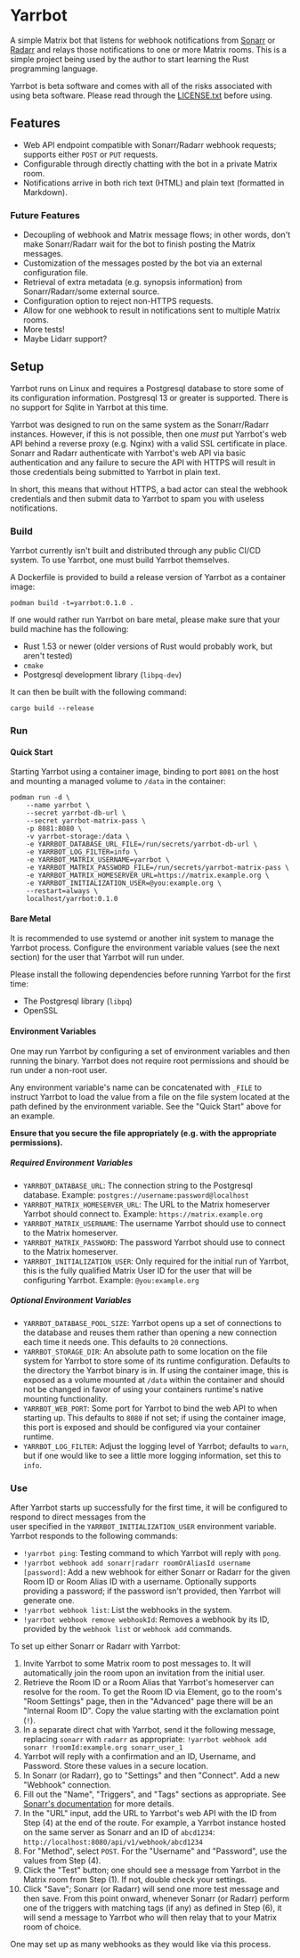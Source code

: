 # Yarrbot

A simple Matrix bot that listens for webhook notifications from [Sonarr](https://github.com/Sonarr/Sonarr) or [Radarr](https://github.com/Radarr/Radarr) 
and relays those notifications to one or more Matrix rooms. This is a simple project being used by the author to start 
learning the Rust programming language.

Yarrbot is beta software and comes with all of the risks associated with using beta software. Please read through the
[LICENSE.txt](LICENSE.txt) before using.

## Features

* Web API endpoint compatible with Sonarr/Radarr webhook requests; supports either `POST` or `PUT` requests.
* Configurable through directly chatting with the bot in a private Matrix room.
* Notifications arrive in both rich text (HTML) and plain text (formatted in Markdown).

### Future Features

* Decoupling of webhook and Matrix message flows; in other words, don't make Sonarr/Radarr wait for the bot to finish
  posting the Matrix messages.
* Customization of the messages posted by the bot via an external configuration file.
* Retrieval of extra metadata (e.g. synopsis information) from Sonarr/Radarr/some external source.
* Configuration option to reject non-HTTPS requests.
* Allow for one webhook to result in notifications sent to multiple Matrix rooms.
* More tests!
* Maybe Lidarr support?

## Setup

Yarrbot runs on Linux and requires a Postgresql database to store some of its configuration information. Postgresql 13
or greater is supported. There is no support for Sqlite in Yarrbot at this time.

Yarrbot was designed to run on the same system as the Sonarr/Radarr instances. However, if this is not possible, then 
one _must_ put Yarrbot's web API behind a reverse proxy (e.g. Nginx) with a valid SSL certificate in place. Sonarr and 
Radarr authenticate with Yarrbot's web API via basic authentication and any failure to secure the API with HTTPS will 
result in those credentials being submitted to Yarrbot in plain text. 

In short, this means that without HTTPS, a bad actor can steal the webhook credentials and then submit data to Yarrbot 
to spam you with useless notifications. 

### Build

Yarrbot currently isn't built and distributed through any public CI/CD system. To use Yarrbot, one must build Yarrbot 
themselves.

A Dockerfile is provided to build a release version of Yarrbot as a container image:

```
podman build -t=yarrbot:0.1.0 .
```

If one would rather run Yarrbot on bare metal, please make sure that your build machine has the following:

* Rust 1.53 or newer (older versions of Rust would probably work, but aren't tested)
* `cmake` 
* Postgresql development library (`libpq-dev`)

It can then be built with the following command:

```
cargo build --release
```

### Run

#### Quick Start

Starting Yarrbot using a container image, binding to port `8081` on the host and mounting a managed volume to `/data`
in the container:

```
podman run -d \
    --name yarrbot \
    --secret yarrbot-db-url \
    --secret yarrbot-matrix-pass \
    -p 8081:8080 \
    -v yarrbot-storage:/data \
    -e YARRBOT_DATABASE_URL_FILE=/run/secrets/yarrbot-db-url \
    -e YARRBOT_LOG_FILTER=info \
    -e YARRBOT_MATRIX_USERNAME=yarrbot \
    -e YARRBOT_MATRIX_PASSWORD_FILE=/run/secrets/yarrbot-matrix-pass \
    -e YARRBOT_MATRIX_HOMESERVER_URL=https://matrix.example.org \
    -e YARRBOT_INITIALIZATION_USER=@you:example.org \
    --restart=always \
    localhost/yarrbot:0.1.0
```

#### Bare Metal

It is recommended to use systemd or another init system to manage the Yarrbot process. Configure the environment 
variable values (see the next section) for the user that Yarrbot will run under.

Please install the following dependencies before running Yarrbot for the first time:

* The Postgresql library (`libpq`)
* OpenSSL

#### Environment Variables

One may run Yarrbot by configuring a set of environment variables and then running the binary. Yarrbot does not require 
root permissions and should be run under a non-root user.

Any environment variable's name can be concatenated with `_FILE` to instruct Yarrbot to load the value from a file on 
the file system located at the path defined by the environment variable. See the "Quick Start" above for an example.

**Ensure that you secure the file appropriately (e.g. with the appropriate permissions).**

##### Required Environment Variables

* `YARRBOT_DATABASE_URL`: The connection string to the Postgresql database. Example: `postgres://username:password@localhost`
* `YARRBOT_MATRIX_HOMESERVER_URL`: The URL to the Matrix homeserver Yarrbot should connect to. Example: `https://matrix.example.org`
* `YARRBOT_MATRIX_USERNAME`: The username Yarrbot should use to connect to the Matrix homeserver.
* `YARRBOT_MATRIX_PASSWORD`: The password Yarrbot should use to connect to the Matrix homeserver.
* `YARRBOT_INITIALIZATION_USER`: Only required for the initial run of Yarrbot, this is the fully qualified Matrix User 
   ID for the user that will be configuring Yarrbot. Example: `@you:example.org`

##### Optional Environment Variables

* `YARRBOT_DATABASE_POOL_SIZE`: Yarrbot opens up a set of connections to the database and reuses them rather than 
   opening a new connection each time it needs one. This defaults to `20` connections.
* `YARRBOT_STORAGE_DIR`: An absolute path to some location on the file system for Yarrbot to store some of its runtime 
   configuration. Defaults to the directory the Yarrbot binary is in. If using the container image, this is exposed as 
   a volume mounted at `/data` within the container and should not be changed in favor of using your containers runtime's 
   native mounting functionality.
* `YARRBOT_WEB_PORT`: Some port for Yarrbot to bind the web API to when starting up. This defaults to `8080` if not set;
   if using the container image, this port is exposed and should be configured via your container runtime.
* `YARRBOT_LOG_FILTER`: Adjust the logging level of Yarrbot; defaults to `warn`, but if one would like to see a little 
   more logging information, set this to `info`.

### Use

After Yarrbot starts up successfully for the first time, it will be configured to respond to direct messages from the  
user specified in the `YARRBOT_INITIALIZATION_USER` environment variable. Yarrbot responds to the following commands:

* `!yarrbot ping`: Testing command to which Yarrbot will reply with `pong`.
* `!yarrbot webhook add sonarr|radarr roomOrAliasId username [password]`: Add a new webhook for either Sonarr or 
  Radarr for the given Room ID or Room Alias ID with a username. Optionally supports providing a password; if the 
  password isn't provided, then Yarrbot will generate one. 
* `!yarrbot webhook list`: List the webhooks in the system.
* `!yarrbot webhook remove webhookId`: Removes a webhook by its ID, provided by the `webhook list` or `webhook add` commands.

To set up either Sonarr or Radarr with Yarrbot:

1. Invite Yarrbot to some Matrix room to post messages to. It will automatically join the room upon an invitation from 
   the initial user.
2. Retrieve the Room ID or a Room Alias that Yarrbot's homeserver can resolve for the room. To get the Room ID via 
   Element, go to the room's "Room Settings" page, then in the "Advanced" page there will be an "Internal Room ID". 
   Copy the value starting with the exclamation point (`!`).
3. In a separate direct chat with Yarrbot, send it the following message, replacing `sonarr` with `radarr` as appropriate: 
   `!yarrbot webhook add sonarr !roomId:example.org sonarr_user_1`
4. Yarrbot will reply with a confirmation and an ID, Username, and Password. Store these values in a secure location.
5. In Sonarr (or Radarr), go to "Settings" and then "Connect". Add a new "Webhook" connection.
6. Fill out the "Name", "Triggers", and "Tags" sections as appropriate. See [Sonarr's documentation](https://wiki.servarr.com/sonarr/settings#connection-triggers) for more details.
7. In the "URL" input, add the URL to Yarrbot's web API with the ID from Step (4) at the end of the route. For example, 
   a Yarrbot instance hosted on the same server as Sonarr and an ID of `abcd1234`: `http://localhost:8080/api/v1/webhook/abcd1234`
8. For "Method", select `POST`. For the "Username" and "Password", use the values from Step (4).
9. Click the "Test" button; one should see a message from Yarrbot in the Matrix room from Step (1). If not, double check
   your settings.
10. Click "Save"; Sonarr (or Radarr) will send one more test message and then save. From this point onward, whenever 
    Sonarr (or Radarr) perform one of the triggers with matching tags (if any) as defined in Step (6), it will send a 
    message to Yarrbot who will then relay that to your Matrix room of choice.

One may set up as many webhooks as they would like via this process.
